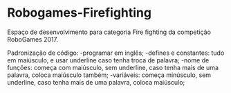 # Robogames-Firefighting
Espaço de desenvolvimento para categoria Fire fighting da competição RoboGames 2017.

Padronização de código:
 -programar em inglês;
 -defines e constantes: tudo em maiúsculo, e usar underline caso tenha troca de palavra;
 -nome de funções: começa com maiúsculo, sem underline, caso tenha mais de uma palavra, coloca maiúsculo também;
 -variáveis: começa minúsculo, sem underline, caso tenha mais de uma palavra, coloca maiúsculo;
 
